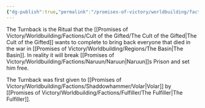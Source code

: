 ```yaml
---
{"dg-publish":true,"permalink":"/promises-of-victory/worldbuilding/factions/shaddowhammer/turnback/","title":"Turnback","noteIcon":"History","created":"","updated":""}
---
```



The Turnback is the Ritual that the [[Promises of Victory/Worldbuilding/Factions/Cult of the Gifted/The Cult of the Gifted\|The Cult of the Gifted]] wants to complete to bring back everyone that died in the war in [[Promises of Victory/Worldbuilding/Regions/The Basin\|The Basin]].
In reality it will break [[Promises of Victory/Worldbuilding/Factions/Naruun/Naruun\|Naruun]]s Prison and set him free.

The Turnback was first given to [[Promises of Victory/Worldbuilding/Factions/Shaddowhammer/Volar\|Volar]] by [[Promises of Victory/Worldbuilding/Factions/Fulfiller/The Fulfiller\|The Fulfiller]]. 